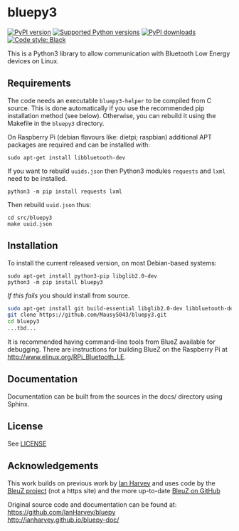 # bluepy3

[![PyPI version](https://img.shields.io/pypi/v/bluepy3.svg?logo=pypi&logoColor=FFE873)](https://pypi.org/project/bluepy3)
[![Supported Python versions](https://img.shields.io/pypi/pyversions/bluepy3.svg?logo=python&logoColor=FFE873)](https://pypi.org/project/bluepy3)
[![PyPI downloads](https://img.shields.io/pypi/dm/bluepy3.svg)](https://pypistats.org/packages/bluepy3)
[![Code style: Black](https://img.shields.io/badge/code%20style-Black-000000.svg)](https://github.com/psf/black)

This is a Python3 library to allow communication with Bluetooth Low Energy devices on Linux.

## Requirements

The code needs an executable `bluepy3-helper` to be compiled from C source. This is done
automatically if you use the recommended pip installation method (see below). Otherwise,
you can rebuild it using the Makefile in the `bluepy3` directory.

On Raspberry Pi (debian flavours like: dietpi; raspbian) additional APT packages are required and can be installed with:
```(bash)
sudo apt-get install libbluetooth-dev
```

If you want to rebuild `uuids.json` then Python3 modules `requests` and `lxml` need to be installed.
```(python3)
python3 -m pip install requests lxml
```
Then rebuild `uuid.json` thus: 
```(bash)
cd src/bluepy3
make uuid.json
```

## Installation

To install the current released version, on most Debian-based systems:
```(bash)
sudo apt-get install python3-pip libglib2.0-dev
python3 -m pip install bluepy3
```

*If this fails* you should install from source.
```bash
sudo apt-get install git build-essential libglib2.0-dev libbluetooth-dev
git clone https://github.com/Mausy5043/bluepy3.git
cd bluepy3
...tbd...
```

It is recommended having command-line tools from BlueZ available for debugging. There
are instructions for building BlueZ on the Raspberry Pi at http://www.elinux.org/RPi_Bluetooth_LE.

## Documentation

Documentation can be built from the sources in the docs/ directory using Sphinx.

## License  

See [LICENSE](LICENSE)

## Acknowledgements

This work builds on previous work by [Ian Harvey](https://github.com/IanHarvey/bluepy) and uses code 
by the [BleuZ project](http://www.bluez.org/) (not a https site) and the more up-to-date [BleuZ on GitHub](https://github.com/bluez/bluez)

Original source code and documentation can be found at:   
  https://github.com/IanHarvey/bluepy   
  http://ianharvey.github.io/bluepy-doc/
